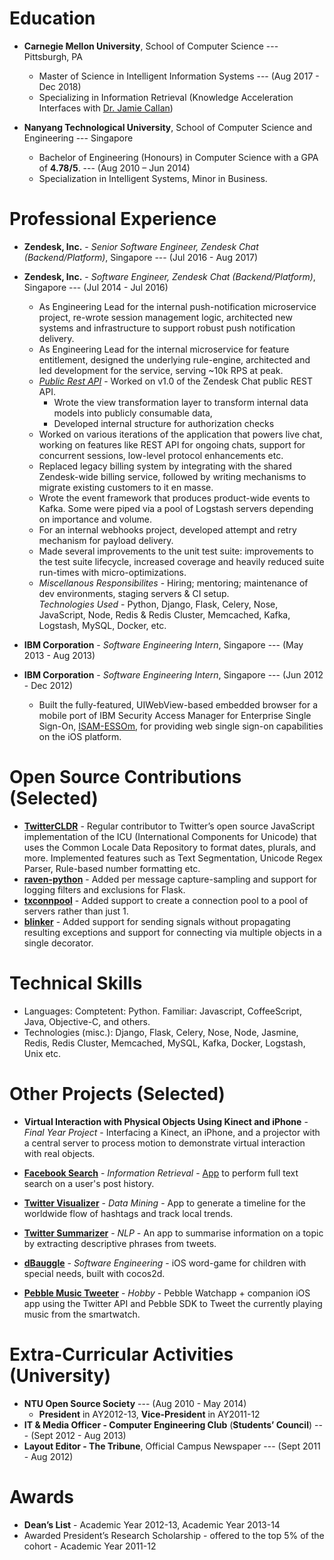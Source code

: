 # Education

* **Carnegie Mellon University**, School of Computer Science --- Pittsburgh, PA
	- Master of Science in Intelligent Information Systems --- (Aug 2017 - Dec 2018)
	- Specializing in Information Retrieval (Knowledge Acceleration Interfaces with [Dr. Jamie Callan](http://www.cs.cmu.edu/~callan/))

* **Nanyang Technological University**, School of Computer Science and Engineering --- Singapore
	- Bachelor of Engineering (Honours) in Computer Science with a GPA of **4.78/5**. --- (Aug 2010 – Jun 2014)
	- Specialization in Intelligent Systems, Minor in Business.

# Professional Experience

* **Zendesk, Inc.** - *Senior Software Engineer, Zendesk Chat (Backend/Platform)*, Singapore --- (Jul 2016 - Aug 2017)
* **Zendesk, Inc.** - *Software Engineer, Zendesk Chat (Backend/Platform)*, Singapore --- (Jul 2014 - Jul 2016)
	- As Engineering Lead for the internal push-notification microservice project, re-wrote session management logic, architected new systems and infrastructure to support robust push notification delivery.
	- As Engineering Lead for the internal microservice for feature entitlement, designed the underlying rule-engine, architected and led development for the service, serving ~10k RPS at peak.
	- *[Public Rest API](https://developer.zendesk.com/rest_api/docs/chat/introduction)* - Worked on v1.0 of the Zendesk Chat public REST API.
		- Wrote the view transformation layer to transform internal data models into publicly consumable data,
		- Developed internal structure for authorization checks
	- Worked on various iterations of the application that powers live chat, working on features like REST API for ongoing chats, support for concurrent sessions, low-level protocol enhancements etc.
	- Replaced legacy billing system by integrating with the shared Zendesk-wide billing service, followed by writing mechanisms to migrate existing customers to it en masse.
	- Wrote the event framework that produces product-wide events to Kafka. Some were piped via a pool of Logstash servers depending on importance and volume.
	- For an internal webhooks project, developed attempt and retry mechanism for payload delivery.
	- Made several improvements to the unit test suite: improvements to the test suite lifecycle, increased coverage and heavily reduced suite run-times with micro-optimizations.
	- *Miscellanous Responsibilites* - Hiring; mentoring; maintenance of dev environments, staging servers & CI setup. \
	_Technologies Used_ - Python, Django, Flask, Celery, Nose, JavaScript, Node, Redis & Redis Cluster, Memcached, Kafka, Logstash, MySQL, Docker, etc.

* **IBM Corporation** - *Software Engineering Intern*, Singapore --- (May 2013 - Aug 2013)
* **IBM Corporation** - *Software Engineering Intern*, Singapore --- (Jun 2012 - Dec 2012)
	- Built the fully-featured, UIWebView-based embedded browser for a mobile port of IBM Security Access Manager for Enterprise Single Sign-On, [ISAM-ESSOm](https://itunes.apple.com/us/app/isam-essom/id741972716?mt=8), for providing web single sign-on capabilities on the iOS platform.


# Open Source Contributions (Selected)

* [**TwitterCLDR**](https://github.com/twitter/twitter-cldr-js) - Regular contributor to Twitter’s open source JavaScript implementation of the ICU (International Components for Unicode) that uses the Common Locale Data Repository to format dates, plurals, and more. Implemented features such as Text Segmentation, Unicode Regex Parser, Rule-based number formatting etc.
* [**raven-python**](https://github.com/getsentry/raven-python) - Added per message capture-sampling and support for logging filters and exclusions for Flask.
* [**txconnpool**](https://github.com/zopim/txconnpool) - Added support to create a connection pool to a pool of servers rather than just 1.
* [**blinker**](https://github.com/zopim/blinker) - Added support for sending signals without propagating resulting exceptions and support for connecting via multiple objects in a single decorator.

# Technical Skills

- Languages: Comptetent: Python. Familiar: Javascript, CoffeeScript, Java, Objective-C, and others.
- Technologies (misc.): Django, Flask, Celery, Nose, Node, Jasmine, Redis, Redis Cluster, Memcached, MySQL, Kafka, Docker, Logstash, Unix etc.

# Other Projects (Selected)

* **Virtual Interaction with Physical Objects Using Kinect and iPhone** - *Final Year Project* - Interfacing a Kinect, an iPhone, and a projector with a central server to process motion to demonstrate virtual interaction with real objects.

* [**Facebook Search**](https://github.com/arnavk/FacebookSearch) - *Information Retrieval* - [App](http://facebook-search.herokuapp.com/) to perform full text search on a user's post history.

* [**Twitter Visualizer**](https://github.com/arnavk/Twitter-Visualiser) - *Data Mining* - App to generate a timeline for the worldwide flow of hashtags and track local trends.

* [**Twitter Summarizer**](https://github.com/arnavk/NLP) - *NLP* - An app to summarise information on a topic by extracting descriptive phrases from tweets.

* [**dBauggle**](https://itunes.apple.com/us/app/dbauggle!/id625981185?mt=8) - *Software Engineering* - iOS word-game for children with special needs, built with cocos2d.

* [**Pebble Music Tweeter**](https://github.com/arnavk/Pebble-MusicTweeter) - *Hobby* - Pebble Watchapp + companion iOS app using the Twitter API and Pebble SDK to Tweet the currently playing music from the smartwatch.

# Extra-Curricular Activities (University)

* **NTU Open Source Society** --- (Aug 2010 - May 2014)
	- **President** in AY2012-13, **Vice-President** in AY2011-12
* **IT & Media Officer - Computer Engineering Club** (**Students’ Council**) --- (Sept 2012 - Aug 2013)
* **Layout Editor - The Tribune**, Official Campus Newspaper --- (Sept 2011 - Aug 2012)

# Awards

- **Dean’s List** - Academic Year 2012-13, Academic Year 2013-14
- Awarded President’s Research Scholarship - offered to the top 5% of the cohort - Academic Year 2011-12
